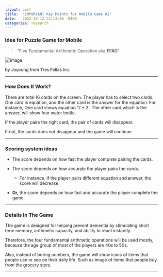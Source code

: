 ```yaml
---
layout: post
title:  "IMPORTANT Key Points for Mobile Game #2"
date:   2022-10-12 23:13:06 -0400
categories: research
---
```


### Idea for Puzzle Game for Mobile

>"Five Fundamental Arithmetic Operation aka **FFAO**"

![image](/devblog/assets/grocerycalculation.png)

by Joyoung from Tres Fellas Inc.

---

### How Does It Work?

There are total 16 cards on the screen. The player has to select two cards. One card is equation, and the other card is the answer for the equation. For instance, One card shows equation '2 * 2'. The other card,which is the answer, will show four water bottle.

If the player pairs the right card, the pair of cards will disappear.

If not, the cards does not disappear and the game will continue.

---

### Scoring system ideas

- The score depends on how fast the player complete pairing the cards.
- The score depends on how accurate the player pairs the cards.
  - For instance, if the player pairs different equation and answer, the score will decrease.

- **Or,** the score depends on how fast and accurate the player complete the game.

---

### Details In The Game

The game is designed for helping prevent dementia by stimulating short term memory, arithmetic capacity, and ability to react instantly.

Therefore, the four fundamental arithmetic operations will be used mostly, because the age group of most of the players are 40s to 50s.

Also, instead of boring numbers, the game will show icons of items that people use or see on their daily life.
Such as image of items that people buy from the grocery store.

---

